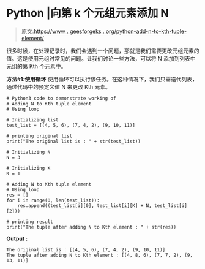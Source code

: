 # Python |向第 k 个元组元素添加 N

> 原文:[https://www . geesforgeks . org/python-add-n-to-kth-tuple-element/](https://www.geeksforgeeks.org/python-adding-n-to-kth-tuple-element/)

很多时候，在处理记录时，我们会遇到一个问题，那就是我们需要更改元组元素的值。这是使用元组时常见的问题。让我们讨论一些方法，可以将 N 添加到列表中元组的第 Kth 个元素中。

**方法#1:使用循环**
使用循环可以执行该任务。在这种情况下，我们只需迭代列表，通过代码中的预定义值 N 来更改 Kth 元素。

```
# Python3 code to demonstrate working of
# Adding N to Kth tuple element
# Using loop

# Initializing list
test_list = [(4, 5, 6), (7, 4, 2), (9, 10, 11)]

# printing original list
print("The original list is : " + str(test_list))

# Initializing N 
N = 3 

# Initializing K 
K = 1

# Adding N to Kth tuple element
# Using loop
res = []
for i in range(0, len(test_list)):
    res.append((test_list[i][0], test_list[i][K] + N, test_list[i][2]))

# printing result
print("The tuple after adding N to Kth element : " + str(res))
```

**Output :**

```
The original list is : [(4, 5, 6), (7, 4, 2), (9, 10, 11)]
The tuple after adding N to Kth element : [(4, 8, 6), (7, 7, 2), (9, 13, 11)]

```